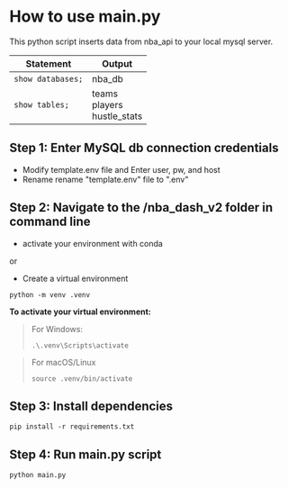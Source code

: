 # How to use main.py

This python script inserts data from nba_api to your local mysql server.

| Statement         | Output                                         |
|------------------|-----------------------------------------------|
| `show databases;` | nba_db                                   |
| `show tables;`   | teams<br>players<br>hustle_stats |


## Step 1: Enter MySQL db connection credentials 

* Modify template.env file and Enter user, pw, and host
* Rename rename "template.env" file to ".env"

## Step 2: Navigate to the /nba_dash_v2 folder in command line

* activate your environment with conda

or 

* Create a virtual environment
```
python -m venv .venv
```

**To activate your virtual environment:**

> For Windows:
> ```
> .\.venv\Scripts\activate
> ```

> For macOS/Linux
> ```
> source .venv/bin/activate
> ```

## Step 3: Install dependencies
```
pip install -r requirements.txt
```

## Step 4: Run main.py script
```
python main.py
```
